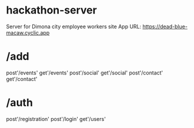 # hackathon-server
Server for Dimona city employee workers site
App URL: https://dead-blue-macaw.cyclic.app

# /add
post'/events'
get'/events'
post'/social'
get'/social'
post'/contact'
get'/contact'

# /auth
post'/registration'
post'/login'
get'/users'
